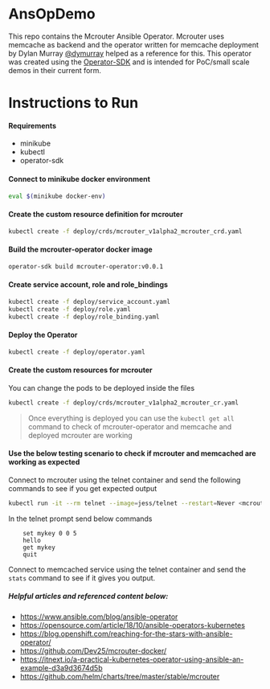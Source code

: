 # AnsOpDemo

This repo contains the Mcrouter Ansible Operator. Mcrouter uses memcache as backend and the operator written for memcache deployment by Dylan Murray [@dymurray](https://github.com/dymurray) helped as a reference for this.
This operator was created using the [Operator-SDK](https://github.com/operator-framework/operator-sdk) and is intended for PoC/small scale demos in their current form.

# Instructions to Run

#### Requirements
- minikube
- kubectl
- operator-sdk
#### Connect to minikube docker environment
```sh
eval $(minikube docker-env)
```
####  Create the custom resource definition for mcrouter
```sh
kubectl create -f deploy/crds/mcrouter_v1alpha2_mcrouter_crd.yaml
```
#### Build the mcrouter-operator docker image
```sh
operator-sdk build mcrouter-operator:v0.0.1
```
#### Create service account, role and role_bindings
```sh
kubectl create -f deploy/service_account.yaml
kubectl create -f deploy/role.yaml
kubectl create -f deploy/role_binding.yaml
```
#### Deploy the Operator
```sh
kubectl create -f deploy/operator.yaml
```
#### Create the custom resources for mcrouter
You can change the pods to be deployed inside the files
```sh
kubectl create -f deploy/crds/mcrouter_v1alpha2_mcrouter_cr.yaml
```

> Once everything is deployed you can use the `kubectl get all` command
> to check of mcrouter-operator and memcache and deployed mcrouter are working

#### Use the below testing scenario to check if mcrouter and memcached are working as expected
Connect to mcrouter using the telnet container and send the following commands to see if you get expected output
```sh
kubectl run -it --rm telnet --image=jess/telnet --restart=Never <mcrouter_pod_ip> 5000
```
In the telnet prompt send below commands
```
    set mykey 0 0 5
    hello
    get mykey
    quit
```
Connect to memcached service using the telnet container and send the `stats` command to see if it gives you output.

##### Helpful articles and referenced content below:
- https://www.ansible.com/blog/ansible-operator
- https://opensource.com/article/18/10/ansible-operators-kubernetes
- https://blog.openshift.com/reaching-for-the-stars-with-ansible-operator/
- https://github.com/Dev25/mcrouter-docker/
- https://itnext.io/a-practical-kubernetes-operator-using-ansible-an-example-d3a9d3674d5b
- https://github.com/helm/charts/tree/master/stable/mcrouter
